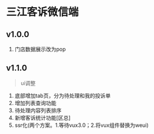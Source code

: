 # 三江客诉微信端
## v1.0.0
1. 门店数据展示改为pop
## v1.1.0
> ui调整
1. 底部增加tab页，分为待处理和我的投诉单
2. 增加列表查询功能
3. 待处理内容列表排序
4. 新增客诉统计功能[区总]
5. ssr化(两个方案。1.等待vux3.0；2.将vux组件替换为weui)
